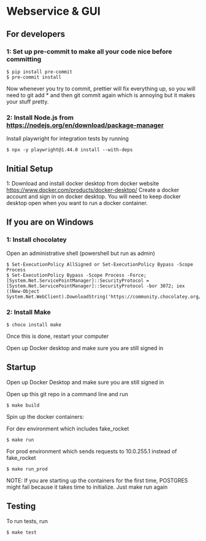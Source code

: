 # Webservice & GUI

## For developers

### 1: Set up pre-commit to make all your code nice before committing

```shell
$ pip install pre-commit
$ pre-commit install
```

Now whenever you try to commit, prettier will fix everything up, so you will need to git add \* and then git commit again which is annoying but it makes your stuff pretty.

### 2: Install Node.js from https://nodejs.org/en/download/package-manager

Install playwright for integration tests by running

```shell
$ npx -y playwright@1.44.0 install --with-deps
```

## Initial Setup

1: Download and install docker desktop from docker website https://www.docker.com/products/docker-desktop/
Create a docker account and sign in on docker desktop. You will need to keep docker desktop open when you want to run a docker container.

## If you are on Windows

### 1: Install chocolatey

Open an administrative shell (powershell but run as admin)

```shell
$ Set-ExecutionPolicy AllSigned or Set-ExecutionPolicy Bypass -Scope Process
$ Set-ExecutionPolicy Bypass -Scope Process -Force; [System.Net.ServicePointManager]::SecurityProtocol = [System.Net.ServicePointManager]::SecurityProtocol -bor 3072; iex ((New-Object System.Net.WebClient).DownloadString('https://community.chocolatey.org/install.ps1'))
```

### 2: Install Make

```shell
$ choco install make
```

Once this is done, restart your computer

Open up Docker desktop and make sure you are still signed in

## Startup

Open up Docker Desktop and make sure you are still signed in

Open up this git repo in a command line and run

```shell
$ make build
```

Spin up the docker containers:

For dev environment which includes fake_rocket

```shell
$ make run
```

For prod environment which sends requests to 10.0.255.1 instead of fake_rocket

```shell
$ make run_prod
```

NOTE: If you are starting up the containers for the first time, POSTGRES might fail because it takes time to initialize. Just make run again

## Testing

To run tests, run

```shell
$ make test
```
